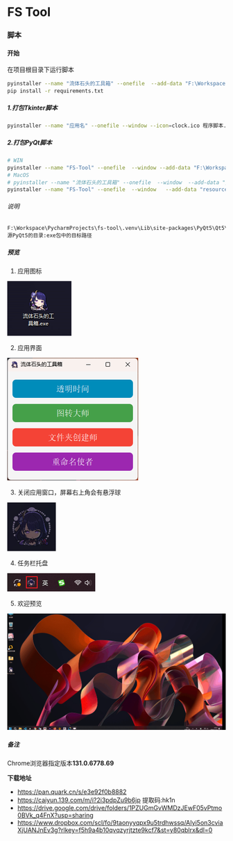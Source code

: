 # FS Tool


### 脚本

#### 开始

在项目根目录下运行脚本
``` bash
pyinstaller --name "流体石头的工具箱" --onefile  --add-data "F:\Workspace\PycharmProjects\fs-tool\.venv\Lib\site-packages\PyQt5\Qt5\bin;./PyQt5/Qt/bin" --add-data "F:\Workspace\PycharmProjects\fs-tool\.venv\Lib\site-packages\PyQt5\Qt5\plugins;./PyQt5/Qt/plugins" --add-data "resources;resources" --add-data "config.json;." --collect-all PyQt5 --icon=resources/app.ico .\app.py
pip install -r requirements.txt
```

##### 1.打包Tkinter脚本
``` bash
pyinstaller --name "应用名" --onefile --window --icon=clock.ico 程序脚本.py
```

##### 2.打包PyQt脚本
``` bash
# WIN
pyinstaller --name "FS-Tool" --onefile  --window --add-data "F:\Workspace\PycharmProjects\fs-tool\.venv\Lib\site-packages\PyQt5\Qt5\bin;./PyQt5/Qt/bin" --add-data "F:\Workspace\PycharmProjects\fs-tool\.venv\Lib\site-packages\PyQt5\Qt5\plugins;./PyQt5/Qt/plugins" --add-data "resources:resources" --add-data "config.json:." --collect-all PyQt5 --icon=resources/app.ico .\app.py
# MacOS
# pyinstaller --name "流体石头的工具箱" --onefile  --window  --add-data "/Users/simonxue/Code/PycharmProjects/FS-Tool/.venv/lib/python3.9/site-packages/PyQt5/Qt5:./PyQt5/Qt" --add-data "/Users/simonxue/Code/PycharmProjects/FS-Tool/.venv/lib/python3.9/site-packages/PyQt5/Qt5/plugins:./PyQt5/Qt/plugins" --add-data "resources:resources" --add-data "config.json:."  --icon=resources/app.ico ./app.py
pyinstaller --name "FS-Tool" --onefile  --window   --add-data "resources:resources" --add-data "config.json:." --icon=resources/app.ico ./app.py
```

###### 说明

``` bash 
F:\Workspace\PycharmProjects\fs-tool\.venv\Lib\site-packages\PyQt5\Qt5\bin;./PyQt5/Qt/bin
源PyQt5的目录:exe包中的目标路径
```

##### 预览
1. 应用图标

![](https://raw.githubusercontent.com/flowstone/fs-tool/release/resources/preview/app-logo.png)

2. 应用界面

![](https://raw.githubusercontent.com/flowstone/fs-tool/release/resources/preview/app-main-window.png)

3. 关闭应用窗口，屏幕右上角会有悬浮球

![](https://raw.githubusercontent.com/flowstone/fs-tool/release/resources/preview/app-mini.png)

4. 任务栏托盘

![](https://raw.githubusercontent.com/flowstone/fs-tool/release/resources/preview/app-menu-bar.png)

5. 欢迎预览

![](https://raw.githubusercontent.com/flowstone/fs-tool/release/resources/preview/start-work.gif)


##### 备注
Chrome浏览器指定版本**131.0.6778.69**

**下载地址**
* https://pan.quark.cn/s/e3e92f0b8882
* https://caiyun.139.com/m/i?2i3pdpZu9b6jp  提取码:hk1n  
* https://drive.google.com/drive/folders/1PZUGmGvWMDzJEwF05vPtmo0BVk_q4FnX?usp=sharing
* https://www.dropbox.com/scl/fo/9taonyyqpx9u5trdhwssq/AIyi5on3cviaXjUANJnEv3g?rlkey=f5h9a4b10qvqzyrjtzte9kcf7&st=y80qblrx&dl=0